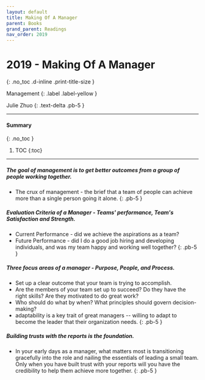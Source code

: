 ```yaml
---
layout: default
title: Making Of A Manager
parent: Books
grand_parent: Readings
nav_order: 2019
---
```


# 2019 - Making Of A Manager
{: .no_toc .d-inline .print-title-size }

Management
{: .label .label-yellow }

Julie Zhuo 
{: .text-delta .pb-5 }

---

#### Summary 
{: .no_toc }

1. TOC
{:toc}

---

##### The goal of management is to get better outcomes from a group of people working together.
- The crux of management - the brief that a team of people can achieve more than a single person going it alone.
{: .pb-5 }


##### Evaluation Criteria of a Manager - Teams' performance, Team's Satisfaction and Strength.
- Current Performance - did we achieve the aspirations as a team? 
- Future Performance - did I do a good job hiring and developing individuals, and was my team happy and working well together?
{: .pb-5 }

##### Three focus areas of a manager - Purpose, People, and Process.
- Set up a clear outcome that your team is trying to accomplish.
- Are the members of your team set up to succeed? Do they have the right skills? Are they motivated to do great work?
- Who should do what by when? What principles should govern decision-making?
- adaptability is a key trait of great managers -- willing to adapt to become the leader that their organization needs.
{: .pb-5 }

##### Building trusts with the reports is the foundation.
- In your early days as a manager, what matters most is transitioning gracefully into the role and nailing the essentials of leading a small team. Only when you have built trust with your reports will you have the credibility to help them achieve more together.
{: .pb-5 }
